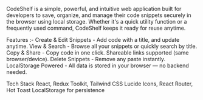 CodeShelf is a simple, powerful, and intuitive web application built for developers to save, organize, and manage their code snippets securely in the browser using local storage. Whether it's a quick utility function or a frequently used command, CodeShelf keeps it ready for reuse anytime.


Features :-
Create & Edit Snippets - Add code with a title, and update anytime.
View & Search - Browse all your snippets or quickly search by title.
Copy & Share - Copy code in one click. Shareable links supported (same browser/device).
Delete Snippets - Remove any paste instantly.
LocalStorage Powered - All data is stored in your browser — no backend needed.

Tech Stack
React, Redux Toolkit, Tailwind CSS
Lucide Icons, React Router, Hot Toast
LocalStorage for persistence
